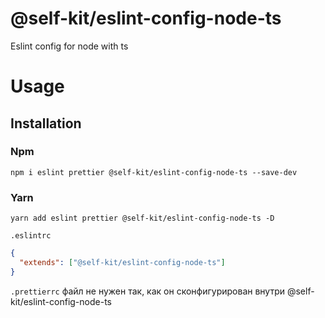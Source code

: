 # @self-kit/eslint-config-node-ts

Eslint config for node with ts


# Usage

## Installation

### Npm
```shell
npm i eslint prettier @self-kit/eslint-config-node-ts --save-dev 
```

### Yarn
```shell
yarn add eslint prettier @self-kit/eslint-config-node-ts -D
```

```.eslintrc```
```json
{
  "extends": ["@self-kit/eslint-config-node-ts"]
}
```

```.prettierrc``` файл не нужен так, как он сконфигурирован внутри @self-kit/eslint-config-node-ts

